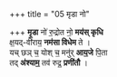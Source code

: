 +++
title = "05 मृडा नो"

+++
**मृ॒डा** नो॑ रु॒द्रोत नो॒ **मय॑स् कृधि**  
क्ष॒यद्-वी॑राय॒ **नम॑सा विधेम** ते ।   
यच् छञ् च॒ योश् च॒ मनु॑र् **आय॒जे** पि॒ता  
तद् **अ॑श्याम॒** तव॑ रुद्र॒ **प्रणी॑तौ** ।